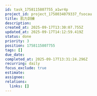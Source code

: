 ```yaml
---
id: task_1758115807755_a1wr4p
project_id: project_1758034079337_fsocau
title: 肌力訓練
description: 
created_at: 2025-09-17T13:30:07.755Z
updated_at: 2025-09-17T14:12:59.419Z
status: done
priority: 3
position: 1758115807755
tags: []
due_date: 
completed_at: 2025-09-17T13:31:24.296Z
recurring: daily
focus_exclude: true
estimate: 
assignee: 
relations:
  links: []
---
```






